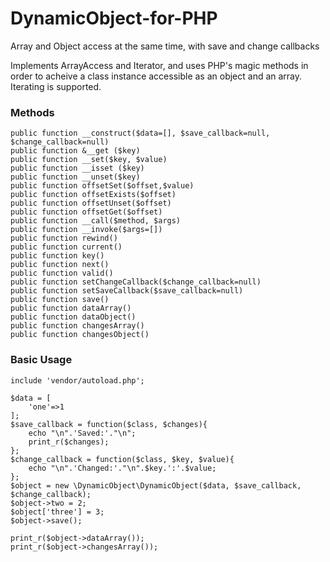 # DynamicObject-for-PHP
Array and Object access at the same time, with save and change callbacks

Implements ArrayAccess and Iterator, and uses PHP's magic methods in order to acheive a class instance accessible as an object and an array. Iterating is supported.

### Methods

```
public function __construct($data=[], $save_callback=null, $change_callback=null)
public function &__get ($key) 
public function __set($key, $value) 
public function __isset ($key) 
public function __unset($key) 
public function offsetSet($offset,$value) 
public function offsetExists($offset) 
public function offsetUnset($offset) 
public function offsetGet($offset) 
public function __call($method, $args) 
public function __invoke($args=[])
public function rewind() 
public function current() 
public function key() 
public function next() 
public function valid() 
public function setChangeCallback($change_callback=null) 
public function setSaveCallback($save_callback=null) 
public function save()
public function dataArray() 
public function dataObject() 
public function changesArray() 
public function changesObject() 
```

### Basic Usage
```
include 'vendor/autoload.php';

$data = [
	'one'=>1
];
$save_callback = function($class, $changes){
	echo "\n".'Saved:'."\n";
	print_r($changes);
};
$change_callback = function($class, $key, $value){
	echo "\n".'Changed:'."\n".$key.':'.$value;
};
$object = new \DynamicObject\DynamicObject($data, $save_callback, $change_callback);
$object->two = 2;
$object['three'] = 3;
$object->save();

print_r($object->dataArray());
print_r($object->changesArray());
```
